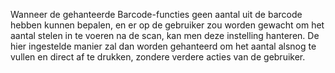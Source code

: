 Wanneer de gehanteerde Barcode-functies geen aantal uit de barcode hebben kunnen bepalen, en er op de gebruiker zou worden gewacht om het aantal stelen in te voeren na de scan, kan men deze instelling hanteren.
De hier ingestelde manier zal dan worden gehanteerd om het aantal alsnog te vullen en direct af te drukken, zondere verdere acties van de gebruiker.
